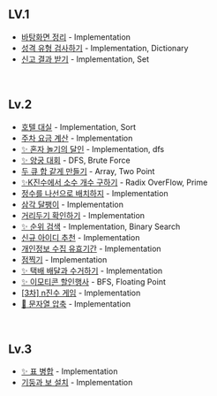 ## LV.1

- [바탕화면 정리](/Programmers/problems/LV1/%EB%B0%94%ED%83%95%ED%99%94%EB%A9%B4%20%EC%A0%95%EB%A6%AC.swift) - Implementation
- [성격 유형 검사하기](/Programmers/problems/LV1/%EC%84%B1%EA%B2%A9%20%EC%9C%A0%ED%98%95%20%EA%B2%80%EC%82%AC%ED%95%98%EA%B8%B0.swift) - Implementation, Dictionary
- [신고 결과 받기](/Programmers/problems/LV1/%EC%8B%A0%EA%B3%A0%20%EA%B2%B0%EA%B3%BC%20%EB%B0%9B%EA%B8%B0.swift) - Implementation, Set

<br>

## Lv.2

- [호텔 대실](/Programmers/problems/LV2/%ED%98%B8%ED%85%94%20%EB%8C%80%EC%8B%A4.swift) - Implementation, Sort
- [주차 요금 계산](/Programmers/problems/LV2/%EC%A3%BC%EC%B0%A8%20%EC%9A%94%EA%B8%88%20%EA%B3%84%EC%82%B0.swift) - Implementation
- [✨ 혼자 놀기의 달인](/Programmers/problems/LV2/%ED%98%BC%EC%9E%90%20%EB%86%80%EA%B8%B0%EC%9D%98%20%EB%8B%AC%EC%9D%B8.swift) - Implementation, dfs
- [✨ 양궁 대회](/Programmers/problems/LV2/%EC%96%91%EA%B6%81%EB%8C%80%ED%9A%8C.swift) - DFS, Brute Force
- [두 큐 합 같게 만들기](/Programmers/problems/LV2/%EB%91%90%20%ED%81%90%20%ED%95%A9%20%EA%B0%99%EA%B2%8C%20%EB%A7%8C%EB%93%A4%EA%B8%B0.swift) - Array, Two Point
- [✨K진수에서 소수 개수 구하기](/Programmers/problems/LV2/K%EC%A7%84%EC%88%98%EC%97%90%EC%84%9C%20%EC%86%8C%EC%88%98%20%EA%B0%9C%EC%88%98%20%EA%B5%AC%ED%95%98%EA%B8%B0.swift) - Radix OverFlow, Prime
- [정수를 나선으로 배치하지](/Programmers/problems/LV2/%EC%A0%95%EC%88%98%EB%A5%BC%20%EB%82%98%EC%84%A0%ED%98%95%EC%9C%BC%EB%A1%9C_%EB%B0%B0%EC%B9%98%ED%95%98%EA%B8%B0.swift) - Implementation
- [삼각 달팽이](/Programmers/problems/LV2/%EC%82%BC%EA%B0%81%20%EB%8B%AC%ED%8C%BD%EC%9D%B4.swift) - Implementation
- [거리두기 확인하기](/Programmers/problems/LV2/%EA%B1%B0%EB%A6%AC%EB%91%90%EA%B8%B0%20%ED%99%95%EC%9D%B8%ED%95%98%EA%B8%B0.swift) - Implementation
- [✨ 순위 검색](/Programmers/problems/LV2/%EC%88%9C%EC%9C%84%20%EA%B2%80%EC%83%89.swift) - Implementation, Binary Search
- [신규 아이디 추천](/Programmers/problems/LV2/%EC%8B%A0%EA%B7%9C%20%EC%95%84%EC%9D%B4%EB%94%94%20%EC%B6%94%EC%B2%9C.swift) - Implementation
- [개인정보 수집 유효기간](/Programmers/problems/LV2/%EA%B0%9C%EC%9D%B8%EC%A0%95%EB%B3%B4%20%EC%88%98%EC%A7%91%20%EC%9C%A0%ED%9A%A8%EA%B8%B0%EA%B0%84.swift) - Implementation
- [점찍기](/Programmers/problems/LV2/%EC%A0%90%20%EC%B0%8D%EA%B8%B0.swift) - Implementation
- [✨ 택배 배달과 수거하기](/Programmers/problems/LV2/%ED%83%9D%EB%B0%B0%20%EB%B0%B0%EB%8B%AC%EA%B3%BC%20%EC%88%98%EA%B1%B0%ED%95%98%EA%B8%B0.swift) - Implementation
- [✨ 이모티콘 할인행사](/Programmers/problems/LV2/%EC%9D%B4%EB%AA%A8%ED%8B%B0%EC%BD%98%20%ED%95%A0%EC%9D%B8%ED%96%89%EC%82%AC.swift) - BFS, Floating Point
- [[3차] n진수 게임](/Programmers/problems/LV2/%5B3%EC%B0%A8%5D%20n%EC%A7%84%EC%88%98%20%EA%B2%8C%EC%9E%84.swift) - Implementation
- [🚨 문자열 압축](/Programmers/problems/LV2/%EB%AC%B8%EC%9E%90%EC%97%B4%20%EC%95%95%EC%B6%95.swift) - Implementation

<br>

## Lv.3

- [✨ 표 병합](/Programmers/problems/LV3/%ED%91%9C%20%EB%B3%91%ED%95%A9.swift) - Implementation
- [기둥과 보 설치](/Programmers/problems/LV3/%EA%B8%B0%EB%91%A5%EA%B3%BC%20%EB%B3%B4%20%EC%84%A4%EC%B9%98.swift) - Implementation

 